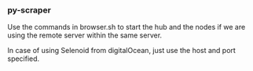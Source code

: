 ### py-scraper

Use the commands in browser.sh to start the hub and the nodes if we are using the remote server
within the same server.

In case of using Selenoid from digitalOcean, just use the host and port specified.
